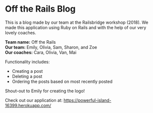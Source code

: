 # Off the Rails Blog

This is a blog made by our team at the Railsbridge workshop (2018). We made this application using Ruby on Rails and with the help of our very lovely coaches. 

<b>Team name:</b> Off the Rails <br>
<b>Our team:</b> Emily, Olivia, Sam, Sharon, and Zoe<br>
<b>Our coaches:</b> Cara, Olivia, Van, Mai

Functionality includes:
* Creating a post
* Deleting a post
* Ordering the posts based on most recently posted

Shout-out to Emily for creating the logo!

Check out our application at: https://powerful-island-16399.herokuapp.com/
